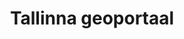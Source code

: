 ---
schema: default
title: Tallinna geoportaal
notes: Tallinna geograafilist ruumiinfot koondav koht ehk avalikud ruumiandmed. Andmete uuendamine toimub korra kvartalis.
department: ''
category:
  - Goverment services
resources:
  - url: 'https://www.tallinn.ee/geoportaal/'
    format: Veebileht
    name: Tallinna geoportaal
licence: ''
date_issued: 01.04.2018
date_modified: ''
organization: Tallinna Linnavalitsus
maintainer_name: Liina Karjane
maintainer_email: liina.karjane@tallinnlv.ee
maintainer_phone: ''
update_rate: ''
---